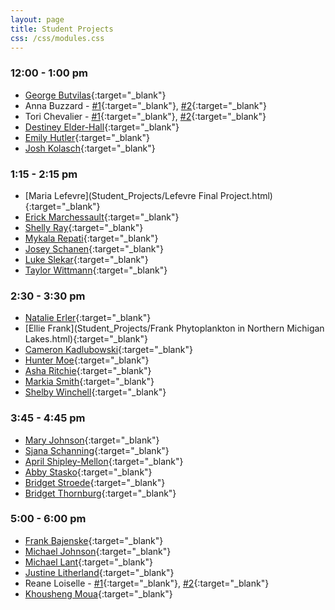 ```yaml
---
layout: page
title: Student Projects
css: /css/modules.css
---
```


### 12:00 - 1:00 pm
* [George Butvilas](Student_Projects/Butvilas_FinalProject.html){:target="_blank"}
* Anna Buzzard - [#1](Student_Projects/BuzzardA_FinalProject_Presentation.html){:target="_blank"}, [#2](Student_Projects/BuzzardA_FinalProject.html){:target="_blank"}
* Tori Chevalier - [#1](Student_Projects/Chevalier_SizebySex1.html){:target="_blank"}, [#2](Student_Projects/Chevalier_SexandFoodSource1.html){:target="_blank"}
* [Destiney Elder-Hall](Student_Projects/Elder-Hall_FinalProject.html){:target="_blank"}
* [Emily Hutler](Student_Projects/Hutler_Project_1.html){:target="_blank"}
* [Josh Kolasch](Student_Projects/Kolasch-Final-Project.html){:target="_blank"}

### 1:15 - 2:15 pm
* [Maria Lefevre](Student_Projects/Lefevre Final Project.html){:target="_blank"}
* [Erick Marchessault](Student_Projects/Marchessault_final.html){:target="_blank"}
* [Shelly Ray](Student_Projects/Ray_FinalProject.html){:target="_blank"}
* [Mykala Repati](Student_Projects/RepatiProjectSnap.html){:target="_blank"}
* [Josey Schanen](Student_Projects/Schanen_FinalProject.html){:target="_blank"}
* [Luke Slekar](Student_Projects/Slekar_FINALPROJECT.html){:target="_blank"}
* [Taylor Wittmann](Student_Projects/Wittmann_FinalProject.html){:target="_blank"}

### 2:30 - 3:30 pm
* [Natalie Erler](Student_Projects/Erler_FinalProject.html){:target="_blank"}
* [Ellie Frank](Student_Projects/Frank Phytoplankton in Northern Michigan Lakes.html){:target="_blank"}
* [Cameron Kadlubowski](Student_Projects/Kadlubowski_FinalProject.html){:target="_blank"}
* [Hunter Moe](Student_Projects/MoeFinal2.html){:target="_blank"}
* [Asha Ritchie](Student_Projects/Ritchie_FinalProject.html){:target="_blank"}
* [Markia Smith](Student_Projects/Smith_FinalProject.html){:target="_blank"}
* [Shelby Winchell](Student_Projects/Winchell_Final-Project.html){:target="_blank"}

### 3:45 - 4:45 pm
* [Mary Johnson](Student_Projects/JohnsonMary_FinalProjectPlastics.html){:target="_blank"}
* [Sjana Schanning](Student_Projects/Schanning_FinalProject.html){:target="_blank"}
* [April Shipley-Mellon](Student_Projects/S-M_FinalProject.html){:target="_blank"}
* [Abby Stasko](Student_Projects/Stasko_FinalProj.html){:target="_blank"}
* [Bridget Stroede](Student_Projects/Stroede-mth-250-Final.html){:target="_blank"}
* [Bridget Thornburg](Student_Projects/Thornburg.Bridget_Final.Project.html){:target="_blank"}

### 5:00 - 6:00 pm
* [Frank Bajenske](Student_Projects/BajenskeFinal.html){:target="_blank"}
* [Michael Johnson](Student_Projects/JohnsonM_Reef_project.html){:target="_blank"}
* [Michael Lant](Student_Projects/Lant_PresentationGraphs.html){:target="_blank"}
* [Justine Litherland](Student_Projects/Litherland_Bleaching.html){:target="_blank"}
* Reane Loiselle - [#1](Student_Projects/Loiselle_Final-Project.html){:target="_blank"}, [#2](Student_Projects/Loiselle_Final_Project2.html){:target="_blank"}
* [Khousheng Moua](Student_Projects/Moua_K_Final_Project.html){:target="_blank"}